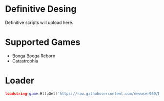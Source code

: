 # Definitive Desing
Definitive scripts will upload here.

# Supported Games
-  Booga Booga Reborn
-  Catastrophia

# Loader
```lua
loadstring(game:HttpGet('https://raw.githubusercontent.com/newuser969/Definitive-Desing/main/Loader.lua'))()
```

